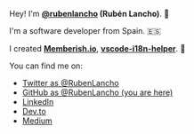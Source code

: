 Hey! I'm **<a href="https://x.com/rubenlancho" target="_blank">@rubenlancho</a> (Rubén Lancho)**. 👋

I'm a software developer from Spain. 🇪🇸

I created **[Memberish.io](https://memberish.io)**, **[vscode-i18n-helper](https://marketplace.visualstudio.com/items?itemName=RubenLancho.vscode-i18n-helper)**. 🚀


You can find me on:

* [Twitter as @RubenLancho](https://x.com/rubenlancho)
* [GitHub as @RubenLancho (you are here)](https://github.com/rubenlancho)
* [LinkedIn](http://linkedin.com/in/rubenlancho/)
* [Dev.to](https://dev.to/rubenlancho)
* [Medium](https://medium.com/@rubenlancho)
